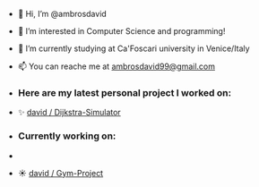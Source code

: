 - 👋 Hi, I’m @ambrosdavid
- 👀 I’m interested in Computer Science and programming!
- 🌱 I’m currently studying at Ca'Foscari university in Venice/Italy
- 📫 You can reache me at ambrosdavid99@gmail.com

- ### Here are my latest personal project I worked on:

- ✨ [david / Dijkstra-Simulator](https://github.com/ambrosdavid/Dijkstra-Simulator)
- ### Currently working on:
- 
- ☀️ [david / Gym-Project](https://github.com/ambrosdavid/Gym-Project-Backend)

<!---
ambrosdavid/ambrosdavid is a ✨ special ✨ repository because its `README.md` (this file) appears on your GitHub profile.
You can click the Preview link to take a look at your changes.
--->
